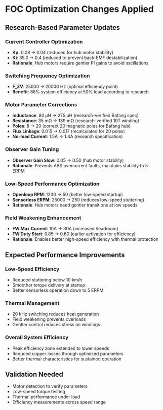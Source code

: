 # FOC Optimization Changes Applied

## Research-Based Parameter Updates

### Current Controller Optimization
- **Kp**: 0.08 → 0.04 (reduced for hub motor stability)
- **Ki**: 35.0 → 0.4 (reduced to prevent back-EMF destabilization)
- **Rationale**: Hub motors require gentler PI gains to avoid oscillations

### Switching Frequency Optimization  
- **F_ZV**: 25000 → 20000 Hz (optimal efficiency point)
- **Benefit**: 88% system efficiency at 50% load according to research

### Motor Parameter Corrections
- **Inductance**: 80 μH → 275 μH (research-verified Bafang spec)
- **Resistance**: 35 mΩ → 139 mΩ (research-verified 10T winding)
- **Poles**: 8 → 20 (correct 20 magnetic poles for Bafang hub)
- **Flux Linkage**: 0.015 → 0.017 (recalculated for 20 poles)
- **No-load Current**: 1.5A → 1.4A (research specification)

### Observer Gain Tuning
- **Observer Gain Slow**: 0.05 → 0.50 (hub motor stability)
- **Rationale**: Prevents ABS overcurrent faults, maintains stability to 5 ERPM

### Low-Speed Performance Optimization
- **Openloop RPM**: 1200 → 50 (better low-speed startup)
- **Sensorless ERPM**: 25000 → 250 (reduces low-speed stuttering)
- **Rationale**: Hub motors need gentler transitions at low speeds

### Field Weakening Enhancement
- **FW Max Current**: 10A → 30A (increased headroom)
- **FW Duty Start**: 0.85 → 0.60 (earlier activation for efficiency)
- **Rationale**: Enables better high-speed efficiency with thermal protection

## Expected Performance Improvements

### Low-Speed Efficiency
- Reduced stuttering below 10 km/h
- Smoother torque delivery at startup
- Better sensorless operation down to 5 ERPM

### Thermal Management
- 20 kHz switching reduces heat generation
- Field weakening prevents overloads
- Gentler control reduces stress on windings

### Overall System Efficiency
- Peak efficiency zone extended to lower speeds
- Reduced copper losses through optimized parameters
- Better thermal characteristics for sustained operation

## Validation Needed
- Motor detection to verify parameters
- Low-speed torque testing
- Thermal performance under load
- Efficiency measurements across speed range